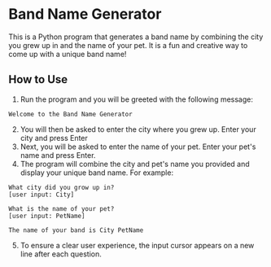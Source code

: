 # Band Name Generator

This is a Python program that generates a band name by combining the city you grew up in and the name of your pet. It is a fun and creative way to come up with a unique band name!

## How to Use
1. Run the program and you will be greeted with the following message:
```
Welcome to the Band Name Generator
```
2. You will then be asked to enter the city where you grew up. Enter your city and press Enter
3. Next, you will be asked to enter the name of your pet. Enter your pet's name and press Enter.
4. The program will combine the city and pet's name you provided and display your unique band name. For example:
```
What city did you grow up in?
[user input: City]

What is the name of your pet?
[user input: PetName]

The name of your band is City PetName
```

5. To ensure a clear user experience, the input cursor appears on a new line after each question.